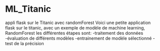 # ML_Titanic
appli flask sur le Titanic avec randomForest
Voici une petite application flask sur le titanic, avec un exemple de modèle de machine learning, RandomForest
les différentes étapes sont: 
-traitement des données
-évaluation de différents modèles
-entrainement de modèle sélectionné
-test de la précision
